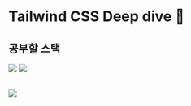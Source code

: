 # Tailwind CSS Deep dive 🥽
## 공부할 스택

<img src="https://img.shields.io/badge/Next JS-000000?style=for-the-badge&logo=nextdotjs&logoColor=white"> <img src="https://img.shields.io/badge/tailwind CSS-06B6D4?style=for-the-badge&logo=tailwindcss&logoColor=white">

<br>

<img src="https://github.com/xoxojw/tailwind-practice/assets/124491335/a2edf2f6-7421-4de1-9d0d-596a273d669c" />